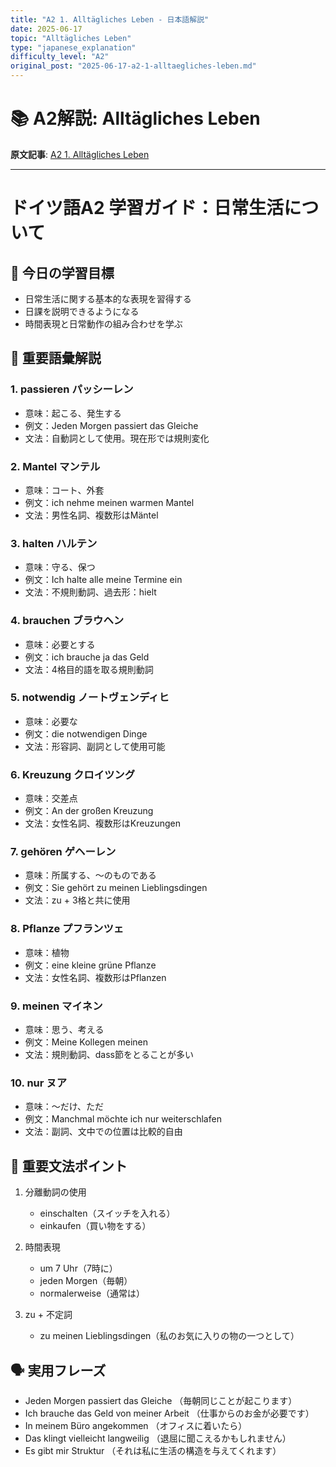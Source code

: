 ```yaml
---
title: "A2 1. Alltägliches Leben - 日本語解説"
date: 2025-06-17
topic: "Alltägliches Leben"
type: "japanese_explanation"
difficulty_level: "A2"
original_post: "2025-06-17-a2-1-alltaegliches-leben.md"
---
```


# 📚 A2解説: Alltägliches Leben

**原文記事**: [A2 1. Alltägliches Leben](../2025-06-17-a2-1-alltaegliches-leben.html)

---

# ドイツ語A2 学習ガイド：日常生活について

## 🎯 今日の学習目標
- 日常生活に関する基本的な表現を習得する
- 日課を説明できるようになる
- 時間表現と日常動作の組み合わせを学ぶ

## 📖 重要語彙解説

### 1. passieren パッシーレン
- 意味：起こる、発生する
- 例文：Jeden Morgen passiert das Gleiche
- 文法：自動詞として使用。現在形では規則変化

### 2. Mantel マンテル
- 意味：コート、外套
- 例文：ich nehme meinen warmen Mantel
- 文法：男性名詞、複数形はMäntel

### 3. halten ハルテン
- 意味：守る、保つ
- 例文：Ich halte alle meine Termine ein
- 文法：不規則動詞、過去形：hielt

### 4. brauchen ブラウヘン
- 意味：必要とする
- 例文：ich brauche ja das Geld
- 文法：4格目的語を取る規則動詞

### 5. notwendig ノートヴェンディヒ
- 意味：必要な
- 例文：die notwendigen Dinge
- 文法：形容詞、副詞として使用可能

### 6. Kreuzung クロイツング
- 意味：交差点
- 例文：An der großen Kreuzung
- 文法：女性名詞、複数形はKreuzungen

### 7. gehören ゲヘーレン
- 意味：所属する、〜のものである
- 例文：Sie gehört zu meinen Lieblingsdingen
- 文法：zu + 3格と共に使用

### 8. Pflanze プフランツェ
- 意味：植物
- 例文：eine kleine grüne Pflanze
- 文法：女性名詞、複数形はPflanzen

### 9. meinen マイネン
- 意味：思う、考える
- 例文：Meine Kollegen meinen
- 文法：規則動詞、dass節をとることが多い

### 10. nur ヌア
- 意味：〜だけ、ただ
- 例文：Manchmal möchte ich nur weiterschlafen
- 文法：副詞、文中での位置は比較的自由

## 📝 重要文法ポイント
1. 分離動詞の使用
   - einschalten（スイッチを入れる）
   - einkaufen（買い物をする）

2. 時間表現
   - um 7 Uhr（7時に）
   - jeden Morgen（毎朝）
   - normalerweise（通常は）

3. zu + 不定詞
   - zu meinen Lieblingsdingen（私のお気に入りの物の一つとして）

## 🗣️ 実用フレーズ
- Jeden Morgen passiert das Gleiche
  （毎朝同じことが起こります）
- Ich brauche das Geld von meiner Arbeit
  （仕事からのお金が必要です）
- In meinem Büro angekommen
  （オフィスに着いたら）
- Das klingt vielleicht langweilig
  （退屈に聞こえるかもしれません）
- Es gibt mir Struktur
  （それは私に生活の構造を与えてくれます）
